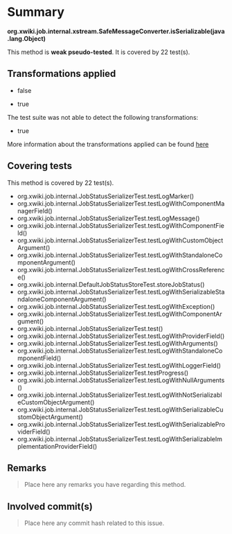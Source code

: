 # Summary
**org.xwiki.job.internal.xstream.SafeMessageConverter.isSerializable(java.lang.Object)**

This method is **weak pseudo-tested**.
It is covered by 22 test(s). 


## Transformations applied

- false

- true


The test suite was not able to detect the following transformations:
 * true 


More information about the transformations applied can be found [here](https://github.com/STAMP-project/pitest-descartes)

## Covering tests
This method is covered by 22 test(s).
* org.xwiki.job.internal.JobStatusSerializerTest.testLogMarker()
* org.xwiki.job.internal.JobStatusSerializerTest.testLogWithComponentManagerField()
* org.xwiki.job.internal.JobStatusSerializerTest.testLogMessage()
* org.xwiki.job.internal.JobStatusSerializerTest.testLogWithComponentField()
* org.xwiki.job.internal.JobStatusSerializerTest.testLogWithCustomObjectArgument()
* org.xwiki.job.internal.JobStatusSerializerTest.testLogWithStandaloneComponentArgument()
* org.xwiki.job.internal.JobStatusSerializerTest.testLogWithCrossReference()
* org.xwiki.job.internal.DefaultJobStatusStoreTest.storeJobStatus()
* org.xwiki.job.internal.JobStatusSerializerTest.testLogWithSerializableStandaloneComponentArgument()
* org.xwiki.job.internal.JobStatusSerializerTest.testLogWithException()
* org.xwiki.job.internal.JobStatusSerializerTest.testLogWithComponentArgument()
* org.xwiki.job.internal.JobStatusSerializerTest.test()
* org.xwiki.job.internal.JobStatusSerializerTest.testLogWithProviderField()
* org.xwiki.job.internal.JobStatusSerializerTest.testLogWithArguments()
* org.xwiki.job.internal.JobStatusSerializerTest.testLogWithStandaloneComponentField()
* org.xwiki.job.internal.JobStatusSerializerTest.testLogWithLoggerField()
* org.xwiki.job.internal.JobStatusSerializerTest.testProgress()
* org.xwiki.job.internal.JobStatusSerializerTest.testLogWithNullArguments()
* org.xwiki.job.internal.JobStatusSerializerTest.testLogWithNotSerializableCustomObjectArgument()
* org.xwiki.job.internal.JobStatusSerializerTest.testLogWithSerializableCustomObjectArgument()
* org.xwiki.job.internal.JobStatusSerializerTest.testLogWithSerializableProviderField()
* org.xwiki.job.internal.JobStatusSerializerTest.testLogWithSerializableImplementationProviderField()


## Remarks
> Place here any remarks you have regarding this method.

## Involved commit(s)

> Place here any commit hash related to this issue.
